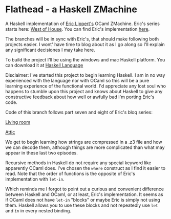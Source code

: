 # Flathead - a Haskell ZMachine
A Haskell implementation of [Eric Lippert's](http://ericlippert.com/) OCaml ZMachine. Eric's series starts here: [West of House](http://ericlippert.com/2016/02/01/west-of-house/). You can find Eric's implementation [here](https://github.com/ericlippert/flathead).

The branches will be in sync with Eric's, that should make following both projects easier. I wont' have time to blog about it as I go along so I'll explain any significant decisiones I may take here.

To build the project I'll be using the windows and mac Haskell platform. You can download it at [Haskell Language](https://www.haskell.org/)

Disclaimer: I've started this project to begin learning Haskell. I am in no way experienced with the language nor with OCaml so this will be a pure learning experience of the functional world. I'd appreciate any lost soul who happens to stumble upon this project and knows about Haskell to give any constructive feedback about how well or awfully bad I'm porting Eric's code.

Code of this branch follows part seven and eight of Eric's bloq series:

[Living room](http://ericlippert.com/2016/02/15/living-room/)

[Attic](http://ericlippert.com/2016/02/17/attic/)

We get to begin learning how strings are compressed in a .z3 file and how we can decode them, although things are more complicated than what may appear in these last two episodes.

Recursive methods in Haskell do not require any special keyword like apparently OCaml does. I've chosen the `where` construct as I find it easier to read. Note that the order of functions is the opposite of Eric's implementation with `let-in`.

Which reminds me I forgot to point out a curious and convenient difference between Haskell and OCaml, or at least, Eric's implementation. It seems as if OCaml does not have `let-in` "blocks" or maybe Eric is simply not using them. Haskell allows you to use these blocks and not repeatedly use `let` and `in` in every nested binding.
